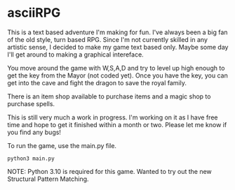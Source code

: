 # asciiRPG
This is a text based adventure I'm making for fun.  I've always been a big fan of the old style, turn based RPG.  Since I'm not currently skilled in any artistic sense, I decided to make my game text based only.  Maybe some day I'll get around to making a graphical intereface. 

You move around the game with W,S,A,D and try to level up high enough to get the key from the Mayor (not coded yet).  Once you have the key, you can get into the cave and fight the dragon to save the royal family.  

There is an item shop available to purchase items and a magic shop to purchase spells.  

This is still very much a work in progress. I'm working on it as I have free time and hope to get it finished within a month or two.  Please let me know if you find any bugs!

To run the game, use the main.py file.

`python3 main.py`

NOTE: Python 3.10 is required for this game.  Wanted to try out the new Structural Pattern Matching.
